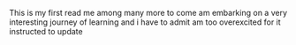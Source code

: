 This is my first read me among many more to come am embarking on a very interesting journey of learning and i have to admit am too overexcited for it 
instructed to update
